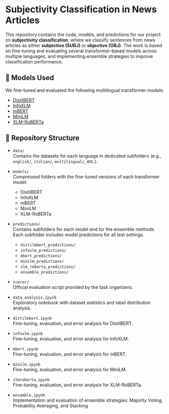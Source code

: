 # Subjectivity Classification in News Articles

This repository contains the code, models, and predictions for our project on **subjectivity classification**, where we classify sentences from news articles as either **subjective (SUBJ)** or **objective (OBJ)**. The work is based on fine-tuning and evaluating several transformer-based models across multiple languages, and implementing ensemble strategies to improve classification performance.

## 🧠 Models Used

We fine-tuned and evaluated the following multilingual transformer models:
- [DistilBERT](https://huggingface.co/distilbert-base-multilingual-cased)
- [InfoXLM](https://huggingface.co/microsoft/infoxlm-base)
- [mBERT](https://huggingface.co/bert-base-multilingual-cased)
- [MiniLM](https://huggingface.co/nreimers/mMiniLMv2-L12-H384-distilled-from-XLMR-Large)
- [XLM-RoBERTa](https://huggingface.co/xlm-roberta-base)

## 📁 Repository Structure

- `data/`  
  Contains the datasets for each language in dedicated subfolders (e.g., `english/`, `italian/`, `multilingual/`, etc.).

- `models/`  
  Compressed folders with the fine-tuned versions of each transformer model:
  - DistilBERT
  - InfoXLM
  - mBERT
  - MiniLM
  - XLM-RoBERTa

- `predictions/`  
  Contains subfolders for each model and for the ensemble methods. Each subfolder includes model predictions for all test settings.
  - `distilmbert_predictions/`
  - `infoxlm_predictions/`
  - `mbert_predictions/`
  - `minilm_predictions/`
  - `xlm_roberta_predictions/`
  - `ensemble_predictions/`

- `scorer/`  
  Official evaluation script provided by the task organizers.

- `data_analysis.ipynb`  
  Exploratory notebook with dataset statistics and label distribution analysis.

- `distilmbert.ipynb`  
  Fine-tuning, evaluation, and error analysis for DistilBERT.

- `infoxlm.ipynb`  
  Fine-tuning, evaluation, and error analysis for InfoXLM.

- `mbert.ipynb`  
  Fine-tuning, evaluation, and error analysis for mBERT.

- `minilm.ipynb`  
  Fine-tuning, evaluation, and error analysis for MiniLM.

- `xlmroberta.ipynb`  
  Fine-tuning, evaluation, and error analysis for XLM-RoBERTa.

- `ensamble.ipynb`  
  Implementation and evaluation of ensemble strategies: Majority Voting, Probability Averaging, and Stacking

